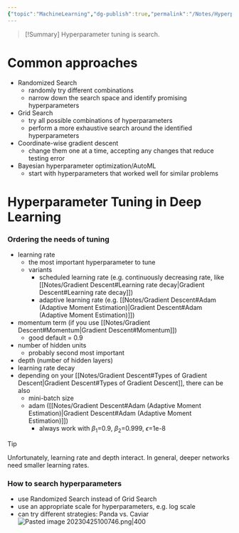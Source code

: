 ```yaml
---
{"topic":"MachineLearning","dg-publish":true,"permalink":"/Notes/Hyperparameter Tuning/","dgPassFrontmatter":true,"noteIcon":""}
---
```


>[!Summary] Hyperparameter tuning is search.
# Common approaches
- Randomized Search
	- randomly try different combinations
	- narrow down the search space and identify promising hyperparameters
- Grid Search
	- try all possible combinations of hyperparameters
	- perform a more exhaustive search around the identified hyperparameters
- Coordinate-wise gradient descent
	- change them one at a time, accepting any changes that reduce testing error
- Bayesian hyperparameter optimization/AutoML
	- start with hyperparameters that worked well for similar problems

# Hyperparameter Tuning in Deep Learning
### Ordering the needs of tuning
- learning rate
	- the most important hyperparameter to tune
	- variants
		- scheduled learning rate (e.g. continuously decreasing rate, like [[Notes/Gradient Descent#Learning rate decay\|Gradient Descent#Learning rate decay]])
		- adaptive learning rate (e.g. [[Notes/Gradient Descent#Adam (Adaptive Moment Estimation)\|Gradient Descent#Adam (Adaptive Moment Estimation)]])
- momentum term (if you use [[Notes/Gradient Descent#Momentum\|Gradient Descent#Momentum]])
	- good default = 0.9
- number of hidden units
	- probably second most important
- depth (number of hidden layers)
- learning rate decay
- depending on your [[Notes/Gradient Descent#Types of Gradient Descent\|Gradient Descent#Types of Gradient Descent]], there can be also
	- mini-batch size
	- adam  ([[Notes/Gradient Descent#Adam (Adaptive Moment Estimation)\|Gradient Descent#Adam (Adaptive Moment Estimation)]])
		- always work with $\beta_1$=0.9,  $\beta_2$=0.999, $\epsilon$=1e-8
> [!Tip] 
> Unfortunately, learning rate and depth interact. In general, deeper networks need smaller learning rates. 

### How to search hyperparameters
- use Randomized Search instead of Grid Search
- use an appropriate scale for hyperparameters, e.g. log scale
- can try different strategies: Panda vs. Caviar
	 ![Pasted image 20230425100746.png|400](/img/user/assets/images/Pasted%20image%2020230425100746.png)